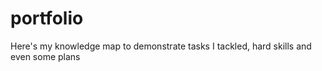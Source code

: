 # portfolio
Here's my knowledge map to demonstrate tasks I tackled, hard skills and even some plans
